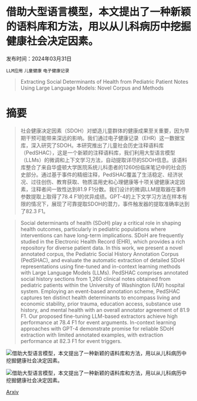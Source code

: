 # 借助大型语言模型，本文提出了一种新颖的语料库和方法，用以从儿科病历中挖掘健康社会决定因素。

发布时间：2024年03月31日

`LLM应用` `儿童健康` `电子健康记录`

> Extracting Social Determinants of Health from Pediatric Patient Notes Using Large Language Models: Novel Corpus and Methods

# 摘要

> 社会健康决定因素（SDOH）对塑造儿童群体的健康成果至关重要，因为早期干预可能带来深远的影响。我们通过电子健康记录（EHR）这一数据宝库，深入研究了SDOH。本研究推出了儿童社会历史注释语料库（PedSHAC），这是一个新颖的注释语料库，我们利用大型语言模型（LLMs）的微调和上下文学习方法，自动提取详尽的SDOH信息。该语料库整合了来自华盛顿大学医院系统儿科患者的1260份临床笔记中的社会历史部分。通过基于事件的精细注释，PedSHAC覆盖了生活稳定、经济状况、过往创伤、教育获取、物质滥用史和心理健康等十项关键健康决定因素，注释者间一致性达到81.9 F1分数。我们设计的微调LLM提取器在事件参数提取上取得了78.4 F1的优异成绩。GPT-4的上下文学习方法在样本有限的情况下，展现了可靠提取SDOH的潜力，事件触发器的提取准确率达到了82.3 F1。

> Social determinants of health (SDoH) play a critical role in shaping health outcomes, particularly in pediatric populations where interventions can have long-term implications. SDoH are frequently studied in the Electronic Health Record (EHR), which provides a rich repository for diverse patient data. In this work, we present a novel annotated corpus, the Pediatric Social History Annotation Corpus (PedSHAC), and evaluate the automatic extraction of detailed SDoH representations using fine-tuned and in-context learning methods with Large Language Models (LLMs). PedSHAC comprises annotated social history sections from 1,260 clinical notes obtained from pediatric patients within the University of Washington (UW) hospital system. Employing an event-based annotation scheme, PedSHAC captures ten distinct health determinants to encompass living and economic stability, prior trauma, education access, substance use history, and mental health with an overall annotator agreement of 81.9 F1. Our proposed fine-tuning LLM-based extractors achieve high performance at 78.4 F1 for event arguments. In-context learning approaches with GPT-4 demonstrate promise for reliable SDoH extraction with limited annotated examples, with extraction performance at 82.3 F1 for event triggers.

![借助大型语言模型，本文提出了一种新颖的语料库和方法，用以从儿科病历中挖掘健康社会决定因素。](../../../paper_images/2404.00826/sdohann_ex.png)

![借助大型语言模型，本文提出了一种新颖的语料库和方法，用以从儿科病历中挖掘健康社会决定因素。](../../../paper_images/2404.00826/Models_PedSDOH.png)

[Arxiv](https://arxiv.org/abs/2404.00826)